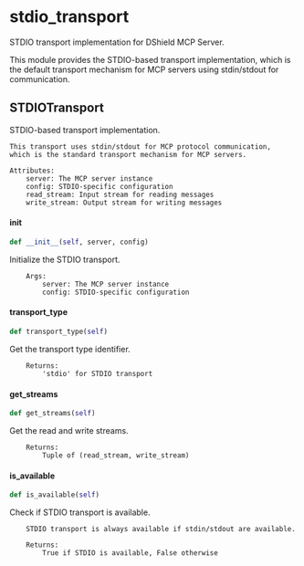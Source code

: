 # stdio_transport

STDIO transport implementation for DShield MCP Server.

This module provides the STDIO-based transport implementation, which is the
default transport mechanism for MCP servers using stdin/stdout for communication.

## STDIOTransport

STDIO-based transport implementation.

    This transport uses stdin/stdout for MCP protocol communication,
    which is the standard transport mechanism for MCP servers.

    Attributes:
        server: The MCP server instance
        config: STDIO-specific configuration
        read_stream: Input stream for reading messages
        write_stream: Output stream for writing messages

#### __init__

```python
def __init__(self, server, config)
```

Initialize the STDIO transport.

        Args:
            server: The MCP server instance
            config: STDIO-specific configuration

#### transport_type

```python
def transport_type(self)
```

Get the transport type identifier.

        Returns:
            'stdio' for STDIO transport

#### get_streams

```python
def get_streams(self)
```

Get the read and write streams.

        Returns:
            Tuple of (read_stream, write_stream)

#### is_available

```python
def is_available(self)
```

Check if STDIO transport is available.

        STDIO transport is always available if stdin/stdout are available.

        Returns:
            True if STDIO is available, False otherwise
